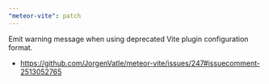 ```yaml
---
"meteor-vite": patch
---
```


Emit warning message when using deprecated Vite plugin configuration format.
- https://github.com/JorgenVatle/meteor-vite/issues/247#issuecomment-2513052765